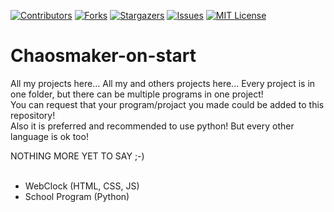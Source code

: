 [![Contributors][contributors-shield]][contributors-url]
[![Forks][forks-shield]][forks-url]
[![Stargazers][stars-shield]][stars-url]
[![Issues][issues-shield]][issues-url]
[![MIT License][license-shield]][license-url]


# Chaosmaker-on-start
All my projects here...
All my and others projects here... Every project is in one folder, but there can be multiple programs in one project!
<br>
You can request that your program/projact you made could be added to this repository!
<br>
Also it is preferred and recommended to use python! But every other language is ok too!

NOTHING MORE YET TO SAY ;-)
<br>
<br>

- WebClock (HTML, CSS, JS)
- School Program (Python)

<br>
<br>

[contributors-shield]: https://img.shields.io/github/contributors/Sedrowow/Chaosmaker-on-start.svg?style=for-the-badge
[contributors-url]: https://github.com/Sedrowow/Chaosmaker-on-start/graphs/contributors
[forks-shield]: https://img.shields.io/github/forks/Sedrowow/Chaosmaker-on-start.svg?style=for-the-badge
[forks-url]: https://github.com/Sedrowow/Chaosmaker-on-start/network/members
[stars-shield]: https://img.shields.io/github/stars/Sedrowow/Chaosmaker-on-start.svg?style=for-the-badge
[stars-url]: https://github.com/Sedrowow/Chaosmaker-on-start/stargazers
[issues-shield]: https://img.shields.io/github/issues/Sedrowow/Chaosmaker-on-start.svg?style=for-the-badge
[issues-url]: https://github.com/Sedrowow/Chaosmaker-on-start/issues
[license-shield]: https://img.shields.io/github/license/Sedrowow/Chaosmaker-on-start.svg?style=for-the-badge
[license-url]: https://github.com/Sedrowow/Chaosmaker-on-start/blob/master/LICENSE.txt
